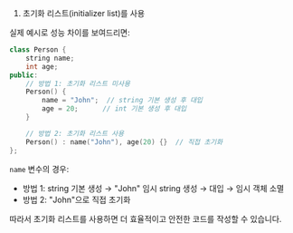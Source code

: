 1. 초기화 리스트(initializer list)를 사용 



실제 예시로 성능 차이를 보여드리면:
```cpp
class Person {
    string name;
    int age;
public:
    // 방법 1: 초기화 리스트 미사용
    Person() {
        name = "John";  // string 기본 생성 후 대입
        age = 20;      // int 기본 생성 후 대입
    }

    // 방법 2: 초기화 리스트 사용
    Person() : name("John"), age(20) {}  // 직접 초기화
};
```

`name` 변수의 경우:
- 방법 1: string 기본 생성 → "John" 임시 string 생성 → 대입 → 임시 객체 소멸
- 방법 2: "John"으로 직접 초기화

따라서 초기화 리스트를 사용하면 더 효율적이고 안전한 코드를 작성할 수 있습니다.